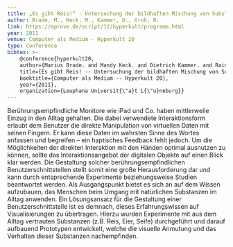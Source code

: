 ```yaml
---
title: „Es gibt Reis!“ - Untersuchung der bildhaften Mischung von Substanzen aus dem Alltag für die Interfacegestaltung
author: Brade, M., Keck, M., Kammer, D., Groh, R.
link: https://mprove.de/script/11/hyperkult/programm.html
year: 2011
venue: Computer als Medium - Hyperkult 20
type: conference
bibtex: >-
    @conference{hyperkult20,
    author={Marius Brade. and Mandy Keck. and Dietrich Kammer. and Rainer Groh.},
    title={Es gibt Reis! -- Untersuchung der bildhaften Mischung von Substanzen aus dem Alltag für die Interfacegestaltung},
    booktitle={Computer als Medium -- Hyperkult 20},
    year={2011},
    organization={Leuphana Universit{\"a}t L{\"u}neburg}}
---
```

Berührungsempfindliche Monitore wie iPad und Co. haben mittlerweile Einzug in den Alltag gehalten. Die dabei verwendete Interaktionsform erlaubt dem Benutzer die direkte Manipulation von virtuellen Daten mit seinen Fingern. Er kann diese Daten im wahrsten Sinne des Wortes anfassen und begreifen – ein haptisches Feedback fehlt jedoch. Um die Möglichkeiten der direkten Interaktion mit den Händen optimal ausnutzen zu können, sollte das Interaktionsangebot der digitalen Objekte auf einen Blick klar werden.
Die Gestaltung solcher berührungsempfindlichen Benutzerschnittstellen stellt somit eine große Herausforderung dar und kann durch entsprechende Experimente beziehungsweise Studien beantwortet werden. Als Ausgangspunkt bietet es sich an auf dem Wissen aufzubauen, das Menschen beim Umgang mit natürlichen Substanzen im Alltag anwenden. Ein Lösungsansatz für die Gestaltung einer Benutzerschnittstelle ist es demnach, dieses Erfahrungswissen auf Visualisierungen zu übertragen. Hierzu wurden Experimente mit aus dem Alltag vertrauten Substanzen (z.B. Reis, Eier, Seife) durchgeführt und darauf aufbauend Prototypen entwickelt, welche die visuelle Anmutung und das Verhalten dieser Substanzen nachempfinden.
